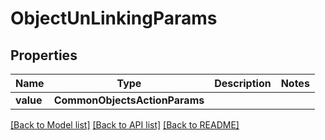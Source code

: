 # ObjectUnLinkingParams


## Properties
Name | Type | Description | Notes
------------ | ------------- | ------------- | -------------
**value** | **CommonObjectsActionParams** |  | 

[[Back to Model list]](../README.md#documentation-for-models) [[Back to API list]](../README.md#documentation-for-api-endpoints) [[Back to README]](../README.md)


